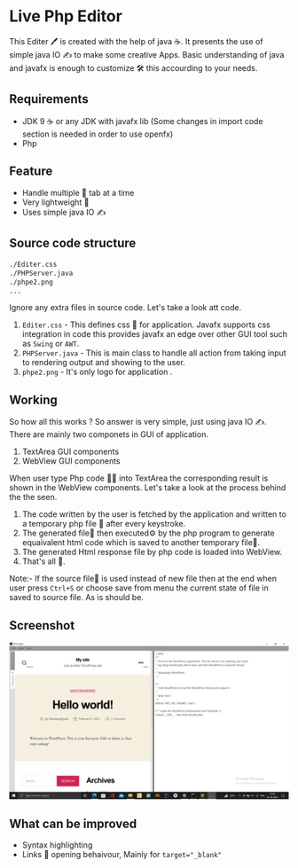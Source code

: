 # Live Php Editor

 This Editer 🖊 is created with the help of java ☕. It presents the use of simple java IO ✍ to make some creative Apps. Basic understanding of java and javafx is enough to customize 🛠 this accourding to your needs.
 
## Requirements
- JDK 9 ☕ or any JDK with javafx lib (Some changes in import code section is needed in order to use openfx)
- Php 
 
## Feature

- Handle multiple 🔢 tab at a time
- Very lightweight 🍃
- Uses simple java IO ✍

## Source code structure
```
./Editer.css
./PHPServer.java
./phpe2.png
...
```
Ignore any extra files in source code.
Let's take a look att code.
1. `Editer.css` - This defines css 🎨 for application. Javafx supports css integration in code this provides javafx an edge over other GUI tool such as `Swing` or `AWT`.
2. `PHPServer.java` - This is main class to handle all action from taking input to rendering output and showing to the user.
3. `phpe2.png` - It's only logo for application .

## Working
So how all this works ? So answer is very simple, just using java IO ✍. There are mainly two componets in GUI of application.
1. TextArea GUI components
2. WebView GUI components

When user type Php code 👨‍💻 into TextArea the corresponding result is shown in the WebView components.
Let's take a look at the process behind the the seen.
1. The code written by the user is fetched by the application and written to a temporary php file 📝 after every keystroke.
2. The generated file📝 then executed⚙ by the php program to generate equaivalent html code which is saved to another temporary file📝.
3. The generated Html response file by php code is loaded into WebView.
4. That's all 🎯.

Note:- If the source file📝 is used instead of new file then at the end when user press `Ctrl+S` or choose save from menu
the current state of file in saved to source file. As is should be.


## Screenshot 

![](EditerScreenShot.png)


## What can be improved
- Syntax  highlighting
- Links 🔗 opening behaivour, Mainly for `target="_blank"`
